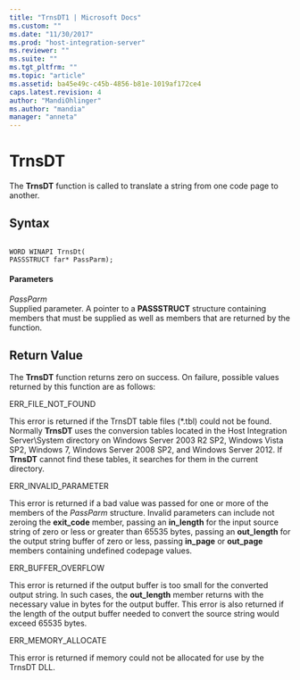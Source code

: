 ```yaml
---
title: "TrnsDT1 | Microsoft Docs"
ms.custom: ""
ms.date: "11/30/2017"
ms.prod: "host-integration-server"
ms.reviewer: ""
ms.suite: ""
ms.tgt_pltfrm: ""
ms.topic: "article"
ms.assetid: ba45e49c-c45b-4856-b81e-1019af172ce4
caps.latest.revision: 4
author: "MandiOhlinger"
ms.author: "mandia"
manager: "anneta"
---
```

# TrnsDT
The **TrnsDT** function is called to translate a string from one code page to another.  
  
## Syntax  
  
```  
  
WORD WINAPI TrnsDt(  
PASSSTRUCT far* PassParm);  
```  
  
#### Parameters  
 *PassParm*  
 Supplied parameter. A pointer to a **PASSSTRUCT** structure containing members that must be supplied as well as members that are returned by the function.  
  
## Return Value  
 The **TrnsDT** function returns zero on success. On failure, possible values returned by this function are as follows:  
  
 ERR_FILE_NOT_FOUND  
  
 This error is returned if the TrnsDT table files (\*.tbl) could not be found. Normally **TrnsDT** uses the conversion tables located in the Host Integration Server\System directory on Windows Server 2003 R2 SP2, Windows Vista SP2, Windows 7, Windows Server 2008 SP2, and Windows Server 2012. If **TrnsDT** cannot find these tables, it searches for them in the current directory.  
  
 ERR_INVALID_PARAMETER  
  
 This error is returned if a bad value was passed for one or more of the members of the *PassParm* structure. Invalid parameters can include not zeroing the **exit_code** member, passing an **in_length** for the input source string of zero or less or greater than 65535 bytes, passing an **out_length** for the output string buffer of zero or less, passing **in_page** or **out_page** members containing undefined codepage values.  
  
 ERR_BUFFER_OVERFLOW  
  
 This error is returned if the output buffer is too small for the converted output string. In such cases, the **out_length** member returns with the necessary value in bytes for the output buffer. This error is also returned if the length of the output buffer needed to convert the source string would exceed 65535 bytes.  
  
 ERR_MEMORY_ALLOCATE  
  
 This error is returned if memory could not be allocated for use by the TrnsDT DLL.